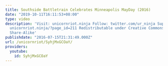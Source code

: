 ```yaml
---
title: Southside Battletrain Celebrates Minneapolis MayDay (2016)
date: "2019-10-11T16:11:53+08:00"
type: video
description: 'Visit: unicornriot.ninja Follow: twitter.com/ur_ninja Support Our Work:
  unicornriot.ninja/?page_id=211 Redistributable under Creative Commons Non-Commercial
  Share-Alike'
publishdate: "2016-07-15T21:31:49.000Z"
url: /unicornriot/SyhjMxGCOaY/
providers:
  youtube:
    id: SyhjMxGCOaY
---
```

